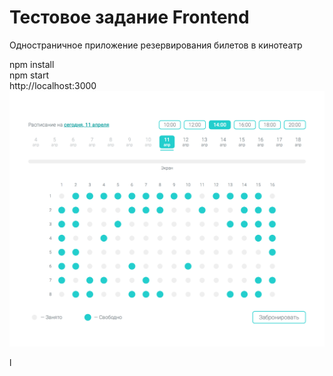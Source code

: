 # Тестовое задание Frontend
Одностраничное приложение резервирования билетов в кинотеатр

npm install <br/>
npm start <br/>
http://localhost:3000
![Screenshot](screenshot.png)

l
